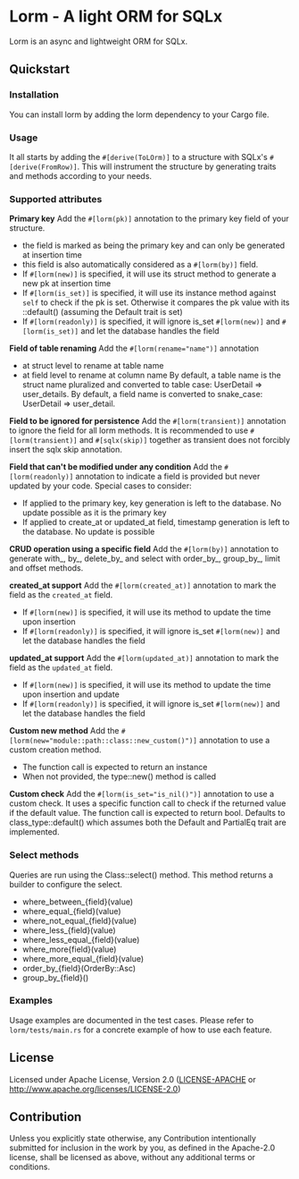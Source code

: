 # Lorm - A light ORM for SQLx

Lorm is an async and lightweight ORM for SQLx.

## Quickstart

### Installation
You can install lorm by adding the lorm dependency to your Cargo file.

### Usage

It all starts by adding the `#[derive(ToLOrm)]` to a structure with SQLx's `#[derive(FromRow)]`.
This will instrument the structure by generating traits and methods according to your needs.

### Supported attributes

**Primary key**
Add the `#[lorm(pk)]` annotation to the primary key field of your structure.
- the field is marked as being the primary key and can only be generated at insertion time
- this field is also automatically considered as a `#[lorm(by)]` field.
- If `#[lorm(new)]` is specified, it will use its struct method to generate a new pk at insertion time
- If `#[lorm(is_set)]` is specified, it will use its instance method against `self` to check if the pk is set. Otherwise it compares the pk value with its <struct>::default() (assuming the Default trait is set)
- If `#[lorm(readonly)]` is specified, it will ignore is_set `#[lorm(new)]` and `#[lorm(is_set)]` and let the database handles the field 

**Field of table renaming**
Add the `#[lorm(rename="name")]` annotation
 - at struct level to rename at table name
 - at field level to rename at column name
By default, a table name is the struct name pluralized and converted to table case: UserDetail => user_details.
By default, a field name is converted to snake_case: UserDetail => user_detail.

**Field to be ignored for persistence**
Add the `#[lorm(transient)]` annotation to ignore the field for all lorm methods.
It is recommended to use `#[lorm(transient)]` and `#[sqlx(skip)]` together as transient does not forcibly insert the sqlx skip annotation.

**Field that can't be modified under any condition**
Add the `#[lorm(readonly)]` annotation to indicate a field is provided but never updated by your code.
Special cases to consider:
 - If applied to the primary key, key generation is left to the database. No update possible as it is the primary key
 - If applied to create_at or updated_at field, timestamp generation is left to the database. No update is possible

**CRUD operation using a specific field**
Add the `#[lorm(by)]` annotation to generate with_<field>, by_<field>, delete_by_<field> and select with order_by_<field>, group_by_<field>, limit and offset methods.

**created_at support**
Add the `#[lorm(created_at)]` annotation to mark the field as the `created_at` field. 
- If `#[lorm(new)]` is specified, it will use its method to update the time upon insertion
- If `#[lorm(readonly)]` is specified, it will ignore is_set `#[lorm(new)]` and let the database handles the field

**updated_at support**
Add the `#[lorm(updated_at)]` annotation to mark the field as the `updated_at` field.
- If `#[lorm(new)]` is specified, it will use its method to update the time upon insertion and update
- If `#[lorm(readonly)]` is specified, it will ignore is_set `#[lorm(new)]` and let the database handles the field

**Custom new method**
Add the `#[lorm(new="module::path::class::new_custom()")]` annotation to use a custom creation method.
- The function call is expected to return an instance
- When not provided, the type::new() method is called

**Custom check**
Add the `#[lorm(is_set="is_nil()")]` annotation to use a custom check.
It uses a specific function call to check if the returned value if the default value.
The function call is expected to return bool.
Defaults to class_type::default() which assumes both the Default and PartialEq trait are implemented.

### Select methods
Queries are run using the Class::select() method.
This method returns a builder to configure the select.

- where_between_{field}(value)
- where_equal_{field}(value)
- where_not_equal_{field}(value)
- where_less_{field}(value)
- where_less_equal_{field}(value)
- where_more{field}(value)
- where_more_equal_{field}(value)
- order_by_{field}(OrderBy::Asc)
- group_by_{field}()

### Examples
Usage examples are documented in the test cases. Please refer to `lorm/tests/main.rs` for a concrete example of how to use each feature.  

## License
Licensed under Apache License, Version 2.0 ([LICENSE-APACHE](LICENSE) or http://www.apache.org/licenses/LICENSE-2.0)

## Contribution
Unless you explicitly state otherwise, any Contribution intentionally submitted
for inclusion in the work by you, as defined in the Apache-2.0 license, shall be  licensed as above, without any additional terms or conditions.
